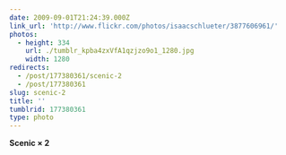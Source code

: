 ```yaml
---
date: 2009-09-01T21:24:39.000Z
link_url: 'http://www.flickr.com/photos/isaacschlueter/3877606961/'
photos:
  - height: 334
    url: ./tumblr_kpba4zxVfA1qzjzo9o1_1280.jpg
    width: 1280
redirects:
  - /post/177380361/scenic-2
  - /post/177380361
slug: scenic-2
title: ''
tumblrid: 177380361
type: photo
---
```

<p><b>Scenic × 2</b></p>
